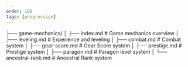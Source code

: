 ```yaml
---
order: 100
tags: [progression]
---
```


├── game-mechanics/
│ ├── index.md # Game mechanics overview
│ ├── leveling.md # Experience and leveling
│ ├── combat.md # Combat system
│ ├── gear-score.md # Gear Score system
│ ├── prestige.md # Prestige system
│ ├── paragon.md # Paragon level system
│ └── ancestral-rank.md # Ancestral Rank system
